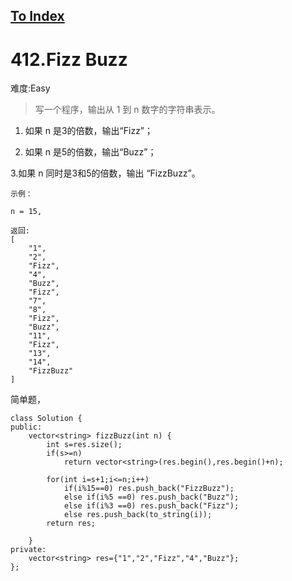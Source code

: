 [To Index](/index.md)
---
# 412.Fizz Buzz
难度:Easy
> 写一个程序，输出从 1 到 n 数字的字符串表示。

1. 如果 n 是3的倍数，输出“Fizz”；

2. 如果 n 是5的倍数，输出“Buzz”；

3.如果 n 同时是3和5的倍数，输出 “FizzBuzz”。


```
示例：

n = 15,

返回:
[
    "1",
    "2",
    "Fizz",
    "4",
    "Buzz",
    "Fizz",
    "7",
    "8",
    "Fizz",
    "Buzz",
    "11",
    "Fizz",
    "13",
    "14",
    "FizzBuzz"
]
```

简单题，  

```
class Solution {
public:
    vector<string> fizzBuzz(int n) {
        int s=res.size();
        if(s>=n)
            return vector<string>(res.begin(),res.begin()+n);
        
        for(int i=s+1;i<=n;i++)
            if(i%15==0) res.push_back("FizzBuzz");
            else if(i%5 ==0) res.push_back("Buzz");
            else if(i%3 ==0) res.push_back("Fizz");
            else res.push_back(to_string(i));
        return res;
        
    }
private:
    vector<string> res={"1","2","Fizz","4","Buzz"};
};
```
